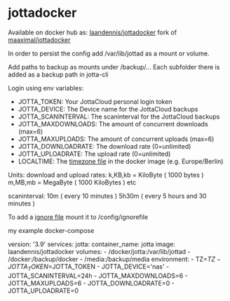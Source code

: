 # jottadocker

Available on docker hub as: [laandennis/jottadocker](https://hub.docker.com/r/laandennis/jottadocker)
fork of [maaximal/jottadocker](https://hub.docker.com/r/maaximal/jottadocker)

In order to persist the config add /var/lib/jottad as a mount or volume.

Add paths to backup as mounts under /backup/...
Each subfolder there is added as a backup path in jotta-cli

Login using env variables:
- JOTTA_TOKEN: Your JottaCloud personal login token
- JOTTA_DEVICE: The Device name for the JottaCloud backups 
- JOTTA_SCANINTERVAL: The scaninterval for the JottaCloud backups
- JOTTA_MAXDOWNLOADS: The amount of concurrent downloads (max=6)
- JOTTA_MAXUPLOADS: The amount of concurrent uploads (max=6)
- JOTTA_DOWNLOADRATE: The download rate (0=unlimited)
- JOTTA_UPLOADRATE: The upload rate (0=unlimited)
- LOCALTIME: The [timezone file](https://packages.debian.org/sid/all/tzdata/filelist) in the docker image (e.g. Europe/Berlin)

Units:
  download and upload rates:
   k,KB,kb = KiloByte ( 1000 bytes )
   m,MB,mb = MegaByte ( 1000 KiloBytes )
   etc

  scaninterval:
   10m       ( every 10 minutes )
   5h30m     ( every 5 hours and 30 minutes )

To add a [ignore file](https://docs.jottacloud.com/en/articles/1437235-ignoring-files-and-folders-from-backup-with-jottacloud-cli) mount it to /config/ignorefile


my example docker-compose

version: '3.9'
services:
    jotta:
        container_name: jotta
        image: laandennis/jottadocker
        volumes:
            - /docker/jotta:/var/lib/jottad
            - /docker:/backup/docker
            - /media:/backup/media
        environment:
            - TZ=$TZ
            - JOTTA_TOKEN=$JOTTA_TOKEN
            - JOTTA_DEVICE='nas'
            - JOTTA_SCANINTERVAL=24h
            - JOTTA_MAXDOWNLOADS=6
            - JOTTA_MAXUPLOADS=6
            - JOTTA_DOWNLOADRATE=0
            - JOTTA_UPLOADRATE=0
